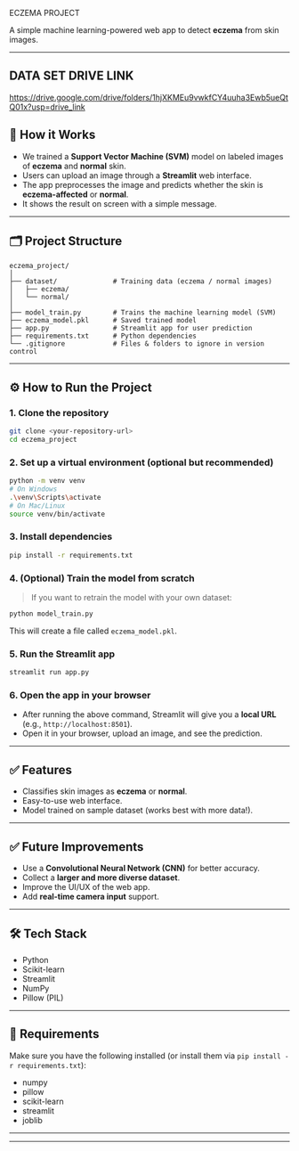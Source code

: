 ECZEMA PROJECT


A simple machine learning-powered web app to detect **eczema** from skin images.

---
## DATA SET DRIVE LINK
https://drive.google.com/drive/folders/1hjXKMEu9vwkfCY4uuha3Ewb5ueQtQ01x?usp=drive_link

## 🚀 How it Works
- We trained a **Support Vector Machine (SVM)** model on labeled images of **eczema** and **normal** skin.
- Users can upload an image through a **Streamlit** web interface.
- The app preprocesses the image and predicts whether the skin is **eczema-affected** or **normal**.
- It shows the result on screen with a simple message.

---

## 🗂️ Project Structure

```
eczema_project/
│
├── dataset/              # Training data (eczema / normal images)
│   ├── eczema/
│   └── normal/
│
├── model_train.py        # Trains the machine learning model (SVM)
├── eczema_model.pkl      # Saved trained model
├── app.py                # Streamlit app for user prediction
├── requirements.txt      # Python dependencies
└── .gitignore            # Files & folders to ignore in version control
```

---

## ⚙️ How to Run the Project

### 1. Clone the repository
```bash
git clone <your-repository-url>
cd eczema_project
```

### 2. Set up a virtual environment (optional but recommended)
```bash
python -m venv venv
# On Windows
.\venv\Scripts\activate
# On Mac/Linux
source venv/bin/activate
```

### 3. Install dependencies
```bash
pip install -r requirements.txt
```

### 4. (Optional) Train the model from scratch
> If you want to retrain the model with your own dataset:
```bash
python model_train.py
```
This will create a file called `eczema_model.pkl`.

### 5. Run the Streamlit app
```bash
streamlit run app.py
```

### 6. Open the app in your browser
- After running the above command, Streamlit will give you a **local URL** (e.g., `http://localhost:8501`).
- Open it in your browser, upload an image, and see the prediction.

---

## ✅ Features
- Classifies skin images as **eczema** or **normal**.
- Easy-to-use web interface.
- Model trained on sample dataset (works best with more data!).

---

## ✅ Future Improvements
- Use a **Convolutional Neural Network (CNN)** for better accuracy.
- Collect a **larger and more diverse dataset**.
- Improve the UI/UX of the web app.
- Add **real-time camera input** support.

---

## 🛠️ Tech Stack
- Python
- Scikit-learn
- Streamlit
- NumPy
- Pillow (PIL)

---

## 📂 Requirements
Make sure you have the following installed (or install them via `pip install -r requirements.txt`):
- numpy
- pillow
- scikit-learn
- streamlit
- joblib

---

---



